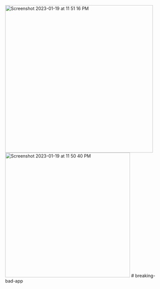 <img width="472" alt="Screenshot 2023-01-19 at 11 51 16 PM" src="https://user-images.githubusercontent.com/88316335/213755730-ad028113-4040-4b21-942d-16376095bafd.png">
<img width="399" alt="Screenshot 2023-01-19 at 11 50 40 PM" src="https://user-images.githubusercontent.com/88316335/213755850-64848ce5-50f1-46ec-a2df-18247afe6c4b.png">
# breaking-bad-app
